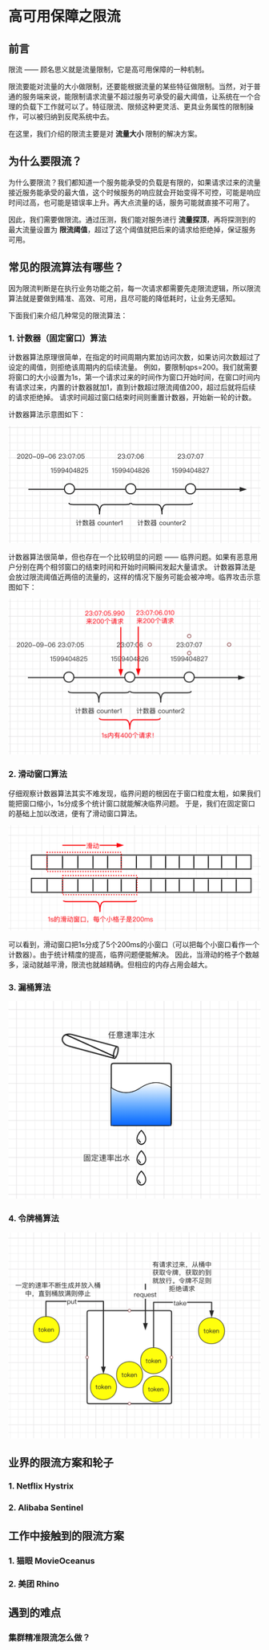 # 高可用保障之限流

## 前言
限流 —— 顾名思义就是流量限制，它是高可用保障的一种机制。

限流要能对流量的大小做限制，还要能根据流量的某些特征做限制。当然，对于普通的服务端来说，能限制请求流量不超过服务可承受的最大阈值，让系统在一个合理的负载下工作就可以了。特征限流、限频这种更灵活、更具业务属性的限制操作，可以被归纳到反爬系统中去。

在这里，我们介绍的限流主要是对 **流量大小** 限制的解决方案。

## 为什么要限流？
为什么要限流？我们都知道一个服务能承受的负载是有限的，如果请求过来的流量接近服务能承受的最大值，这个时候服务的响应就会开始变得不可控，可能是响应时间过高，也可能是错误率上升。再大点流量的话，服务可能就直接不可用了。

因此，我们需要做限流。通过压测，我们能对服务进行 **流量探顶**，再将探测到的最大流量设置为 **限流阈值**，超过了这个阈值就把后来的请求给拒绝掉，保证服务可用。

## 常见的限流算法有哪些？
因为限流判断是在执行业务功能之前，每一次请求都需要先走限流逻辑，所以限流算法就是要做到精准、高效、可用，且尽可能的降低耗时，让业务无感知。

下面我们来介绍几种常见的限流算法：

### 1. 计数器（固定窗口）算法
计数器算法原理很简单，在指定的时间周期内累加访问次数，如果访问次数超过了设定的阈值，则拒绝该周期内的后续流量。
例如，要限制qps=200。我们就需要将窗口的大小设置为1s，第一个请求过来的时间作为窗口开始时间，在窗口时间内有请求过来，内置的计数器就加1，直到计数超过限流阈值200，超过后就将后续的请求拒绝掉。
请求时间超过窗口结束时间则重置计数器，开始新一轮的计数。

计数器算法示意图如下：

![固定窗口](./pic/counter-limit.png)

计数器算法很简单，但也存在一个比较明显的问题 —— 临界问题。如果有恶意用户分别在两个相邻窗口的结束时间和开始时间瞬间发起大量请求。
计数器算法是会放过限流阈值近两倍的流量的，这样的情况下服务可能会被冲垮。临界攻击示意图如下：

![固定窗口攻击](./pic/counter-limit-attack.png)

### 2. 滑动窗口算法
仔细观察计数器算法其实不难发现，临界问题的根因在于窗口粒度太粗，如果我们能把窗口缩小，1s分成多个统计窗口就能解决临界问题。
于是，我们在固定窗口的基础上加以改进，便有了滑动窗口算法。

![滑动窗口](./pic/slide-window-limit.png)

可以看到，滑动窗口把1s分成了5个200ms的小窗口（可以把每个小窗口看作一个计数器）。由于统计精度的提高，临界问题便能解决。
因此，当滑动的格子个数越多，滚动就越平滑，限流也就越精确。但相应的内存占用会越大。

### 3. 漏桶算法

![漏桶算法](./pic/leak-bucket-limit.png)

### 4. 令牌桶算法

![令牌桶算法](./pic/token-bucket.png)

## 业界的限流方案和轮子

### 1. Netflix Hystrix

### 2. Alibaba Sentinel

## 工作中接触到的限流方案

### 1. 猫眼 MovieOceanus

### 2. 美团 Rhino

## 遇到的难点

### 集群精准限流怎么做？
